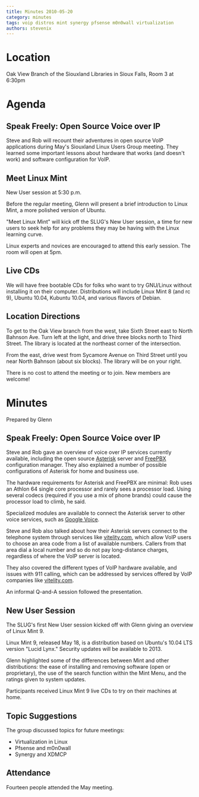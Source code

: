 ```yaml
---
title: Minutes 2010-05-20
category: minutes
tags: voip distros mint synergy pfsense m0n0wall virtualization
authors: stevenix
---
```


# Location

Oak View Branch of the Siouxland Libraries in Sioux Falls, Room 3 at
6:30pm

# Agenda

## Speak Freely: Open Source Voice over IP

Steve and Rob will recount their adventures in open source VoIP
applications during May's Siouxland Linux Users Group meeting. They
learned some important lessons about hardware that works (and doesn't
work) and software configuration for VoIP.

## Meet Linux Mint

New User session at 5:30 p.m.

Before the regular meeting, Glenn will present a brief introduction to
Linux Mint, a more polished version of Ubuntu.

"Meet Linux Mint" will kick off the SLUG's New User session, a time for
new users to seek help for any problems they may be having with the
Linux learning curve.

Linux experts and novices are encouraged to attend this early session.
The room will open at 5pm.

## Live CDs

We will have free bootable CDs for folks who want to try GNU/Linux
without installing it on their computer. Distributions will include
Linux Mint 8 (and rc 9), Ubuntu 10.04, Kubuntu 10.04, and various
flavors of Debian.

## Location Directions

To get to the Oak View branch from the west, take Sixth Street east to
North Bahnson Ave. Turn left at the light, and drive three blocks north
to Third Street. The library is located at the northeast corner of the
intersection.

From the east, drive west from Sycamore Avenue on Third Street until you
near North Bahnson (about six blocks). The library will be on your
right.

There is no cost to attend the meeting or to join. New members are
welcome!

# Minutes

Prepared by Glenn

## Speak Freely: Open Source Voice over IP

Steve and Rob gave an overview of voice over IP services currently
available, including the open source
[Asterisk](http://www.asterisk.org/) server and
[FreePBX](http://www.freepbx.org/) configuration manager. They also
explained a number of possible configurations of Asterisk for home and
business use.

The hardware requirements for Asterisk and FreePBX are minimal: Rob uses
an Athlon 64 single core processor and rarely sees a processor load.
Using several codecs (required if you use a mix of phone brands) could
cause the processor load to climb, he said.

Specialized modules are available to connect the Asterisk server to
other voice services, such as [Google
Voice](https://www.google.com/voice).

Steve and Rob also talked about how their Asterisk servers connect to
the telephone system through services like
[vitelity.com](http://vitelity.com/), which allow VoIP users to choose
an area code from a list of available numbers. Callers from that area
dial a local number and so do not pay long-distance charges, regardless
of where the VoIP server is located.

They also covered the different types of VoIP hardware available, and
issues with 911 calling, which can be addressed by services offered by
VoIP companies like [vitelity.com](http://vitelity.com/).

An informal Q-and-A session followed the presentation.

## New User Session

The SLUG's first New User session kicked off with Glenn giving an
overview of Linux Mint 9.

Linux Mint 9, released May 18, is a distribution based on Ubuntu's 10.04
LTS version "Lucid Lynx." Security updates will be available to 2013.

Glenn highlighted some of the differences between Mint and other
distributions: the ease of installing and removing software (open or
proprietary), the use of the search function within the Mint Menu, and
the ratings given to system updates.

Participants received Linux Mint 9 live CDs to try on their machines at
home.

## Topic Suggestions

The group discussed topics for future meetings:

- Virtualization in Linux
- Pfsense and m0n0wall
- Synergy and XDMCP

## Attendance

Fourteen people attended the May meeting.
